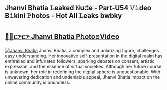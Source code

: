 ## Jhanvi Bhatia 𝙻eaked 𝙽u𝚍e - Part-U54 𝚅𝚒deo B𝚒kini 𝙿hotos - Hot All 𝙻eaks bwbky

# <h2><a href="http://ld0mda.urlbe.top/?page=Jhanvi+Bhatia">🔗🔗👉👉 Jhanvi Bhatia P𝚑oto𝚜Vid𝚎o</a></h2>

[![Jhanvi Bhatia](https://i.imgur.com/eBuTRDB.gif)](http://ld0mda.urlbe.top/?page=Jhanvi+Bhatia)
Jhanvi Bhatia, a complex and polarizing figure, challenges easy understanding. Her innovative self-presentation in the digital realm has enthralled and infuriated followers, sparking debates on consent, artistic expression, and the essence of virtual societies. Although her future course is unknown, her role in redefining the digital sphere is unquestionable. With unwavering dedication and undeniable appeal, Jhanvi Bhatia impact on the online community is boundless.
